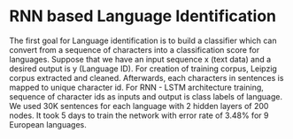 # RNN based Language Identification


The first goal for Language identification is to build a classifier which can convert from a sequence of characters into a classification score for languages. Suppose that we have an input sequence x (text data) and a desired output is y (Language ID). For creation of training corpus, Leipzig corpus extracted and cleaned. Afterwards, each characters in sentences is mapped to unique character id. For RNN - LSTM architecture training, sequence of character ids  as inputs and output is class labels of language. We used 30K sentences for each language with 2 hidden layers of 200 nodes. It took 5 days to train the network with error rate of 3.48% for 9 European languages.
